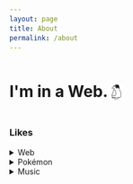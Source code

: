 ```yaml
---
layout: page
title: About
permalink: /about
---
```


<div style="display: flex">
  <h1 style="display: inline-block">I'm in a Web.<h1>
  <img src="./icon-32x32.png" style="border-radius: 16px"/>
</div>

### Likes
<details>
  <summary>Web</summary>
  PlayStationよりも、サーバーよりもWebブラウザが好き。<br>
  使いやすさの顕現に興味があり、アクセシビリティやパフォーマンスといった分野への興味が特に強め。
</details>

<details>
  <summary>Pokémon</summary>
  HSHG〜BW2時代に廃人化していた。<br>
  今はエンジョイ勢。<br>
</details>

<details>
  <summary>Music</summary>
  ポップスやメタルが好き。<br>
  特にChildren of BodomやDestrageなどの、キャッチーなフレーズが登場する曲が好き。<br>
</details>